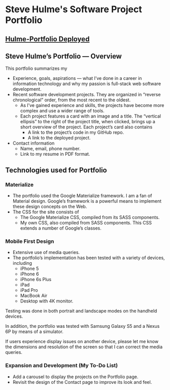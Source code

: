 # Steve Hulme's Software Project Portfolio

## [Hulme-Portfolio Deployed](https://shulme801.github.io/Hulme-Portfolio)

## Steve Hulme’s Portfolio — Overview

This portfolio summarizes my
* Experience, goals, aspirations — what I’ve done in a career in information technology and why my passion is full-stack web software development.
* Recent software development projects. They are organized in “reverse chronological” order, from the most recent to the oldest.
	* As I’ve gained experience and skills, the projects have become more complex and use a wider range of tools.
	* Each project features a card with an image and a title. The “vertical ellipsis” to the right of the project title, when clicked, brings up a short overview of the project. Each project’s card also contains
		* A link to the project’s code in my GitHub repo.
		* A link to the deployed project.
* Contact information
	* Name, email, phone number.
	* Link to my resume in PDF format.

## Technologies used for Portfolio
### Materialize
* The portfolio used the Google Materialize framework. I am a fan of Material design.  Google’s framework is a powerful means to implement these design concepts on the Web.
* The CSS for the site consists of
	* The Google Materialize CSS, compiled from its SASS components.
	* My own CSS, also compiled from SASS components. This CSS extends a number of Google’s classes.
### Mobile First Design
* Extensive use of media queries.
* The portfolio’s implementation has been tested with a variety of devices, including
	* iPhone 5
	* iPhone 6
	* iPhone 6s Plus
	* iPad
	* iPad Pro
	* MacBook Air
	* Desktop with 4K monitor.

Testing was done in both portrait and landscape modes on the handheld devices.

In addition, the portfolio was tested with Samsung Galaxy S5 and a Nexus 6P by means of a simulator.

If users experience display issues on another device, please let me know the dimensions and resolution of the screen so that I can correct the media queries.

### Expansion and Development (My To-Do List)
* Add a carousel to display the projects on the Portfolio page.
* Revisit the design of the Contact page to improve its look and feel.
